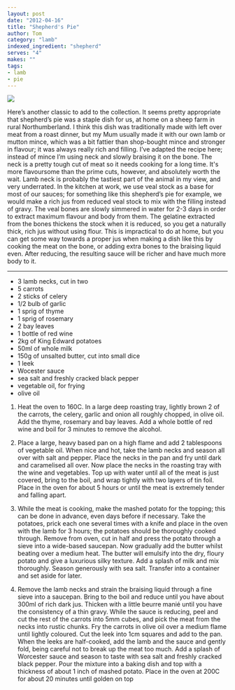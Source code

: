 ```yaml
---
layout: post
date: "2012-04-16"
title: "Shepherd's Pie"
author: Tom
category: "lamb"
indexed_ingredient: "shepherd"
serves: "4"
makes: ""
tags:
- lamb
- pie
---
```

<img src="https://s3.eu-west-2.amazonaws.com/grubdaily/shepherds_pie.jpg" />

Here’s another classic to add to the collection. It seems pretty appropriate that shepherd’s pie was a staple dish for us, at home on a sheep farm in rural Northumberland. I think this dish was traditionally made with left over meat from a roast dinner, but my Mum usually made it with our own lamb or mutton mince, which was a bit fattier than shop-bought mince and stronger in flavour; it was always really rich and filling. I’ve adapted the recipe here; instead of mince I’m using neck and slowly braising it on the bone. The neck is a pretty tough cut of meat so it needs cooking for a long time. It's more flavoursome than the prime cuts, however, and absolutely worth the wait. Lamb neck is probably the tastiest part of the animal in my view, and very underrated. In the kitchen at work, we use veal stock as a base for most of our sauces; for something like this shepherd’s pie for example, we would make a rich jus from reduced veal stock to mix with the filling instead of gravy. The veal bones are slowly simmered in water for 2-3 days in order to extract maximum flavour and body from them. The gelatine extracted from the bones thickens the stock when it is reduced, so you get a naturally thick, rich jus without using flour. This is impractical to do at home, but you can get some way towards a proper jus when making a dish like this by cooking the meat on the bone, or adding extra bones to the braising liquid even. After reducing, the resulting sauce will be richer and have much more body to it.

---
* 3 lamb necks, cut in two
* 5 carrots
* 2 sticks of celery
* 1/2 bulb of garlic
* 1 sprig of thyme
* 1 sprig of rosemary
* 2 bay leaves
* 1 bottle of red wine
* 2kg of King Edward potatoes
* 50ml of whole milk
* 150g of unsalted butter, cut into small dice
* 1 leek
* Wocester sauce
* sea salt and freshly cracked black pepper
* vegetable oil, for frying
* olive oil

1. Heat the oven to 160C. In a large deep roasting tray, lightly brown 2 of the carrots, the celery, garlic and onion all roughly chopped, in olive oil. Add the thyme, rosemary and bay leaves. Add a whole bottle of red wine and boil for 3 minutes to remove the alcohol.

2. Place a large, heavy based pan on a high flame and add 2 tablespoons of vegetable oil. When nice and hot, take the lamb necks and season all over with salt and pepper. Place the necks in the pan and fry until dark and caramelised all over. Now place the necks in the roasting tray with the wine and vegetables. Top up with water until all of the meat is just covered, bring to the boil, and wrap tightly with two layers of tin foil. Place in the oven for about 5 hours or until the meat is extremely tender and falling apart.

3. While the meat is cooking, make the mashed potato for the topping; this can be done in advance, even days before if necessary. Take the potatoes, prick each one several times with a knife and place in the oven with the lamb for 3 hours; the potatoes should be thoroughly cooked through. Remove from oven, cut in half and press the potato through a sieve into a wide-based saucepan. Now gradually add the butter whilst beating over a medium heat. The butter will emulsify into the dry, floury potato and give a luxurious silky texture. Add a splash of milk and mix thoroughly. Season generously with sea salt. Transfer into a container and set aside for later.

4. Remove the lamb necks and strain the braising liquid through a fine sieve into a saucepan. Bring to the boil and reduce until you have about 300ml of rich dark jus. Thicken with a little beurre manié until you have the consistency of a thin gravy. While the sauce is reducing, peel and cut the rest of the carrots into 5mm cubes, and pick the meat from the necks into rustic chunks. Fry the carrots in olive oil over a medium flame until lightly coloured. Cut the leek into 1cm squares and add to the pan. When the leeks are half-cooked, add the lamb and the sauce and gently fold, being careful not to break up the meat too much. Add a splash of Worcester sauce and season to taste with sea salt and freshly cracked black pepper. Pour the mixture into a baking dish and top with a thickness of about 1 inch of mashed potato. Place in the oven at 200C for about 20 minutes until golden on top

